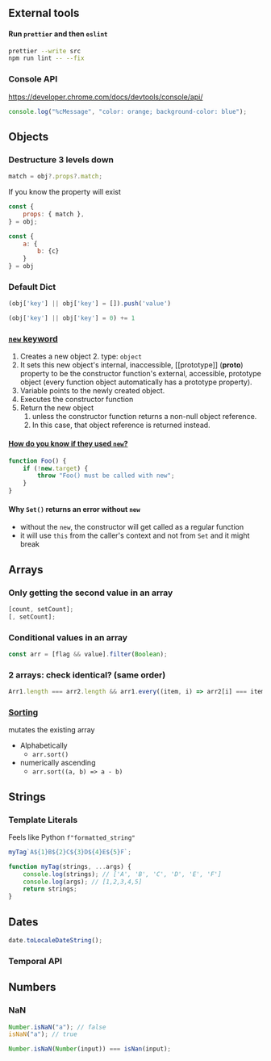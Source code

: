 ## External tools

#### Run `prettier` and then `eslint`

```bash
prettier --write src
npm run lint -- --fix
```

### Console API

https://developer.chrome.com/docs/devtools/console/api/

```javascript
console.log("%cMessage", "color: orange; background-color: blue");
```

## Objects

### Destructure 3 levels down

```javascript
match = obj?.props?.match;
```

If you know the property will exist

```javascript
const {
    props: { match },
} = obj;
```

```javascript
const {
    a: {
        b: {c}
    }
} = obj
```

### Default Dict

```javascript
(obj['key'] || obj['key'] = []).push('value')

(obj['key'] || obj['key'] = 0) += 1
```

### [`new` keyword](https://developer.mozilla.org/en-US/docs/Web/JavaScript/Reference/Operators/new#description)

1. Creates a new object 2. type: `object`
2. It sets this new object's internal, inaccessible, [[prototype]] (**proto**) property to be the constructor function's external, accessible, prototype object (every function object automatically has a prototype property).
3. Variable points to the newly created object.
4. Executes the constructor function
5. Return the new object
    1. unless the constructor function returns a non-null object reference.
    2. In this case, that object reference is returned instead.

#### [How do you know if they used `new`?](https://developer.mozilla.org/en-US/docs/Web/JavaScript/Reference/Operators/new.target)

```javascript
function Foo() {
    if (!new.target) {
        throw "Foo() must be called with new";
    }
}
```

#### Why `Set()` returns an error without `new`

-   without the `new`, the constructor will get called as a regular function
-   it will use `this` from the caller's context and not from `Set` and it might break

## Arrays

### Only getting the second value in an array

```javascript
[count, setCount];
[, setCount];
```

### Conditional values in an array

```javascript
const arr = [flag && value].filter(Boolean);
```

### 2 arrays: check identical? (same order)

```javascript
Arr1.length === arr2.length && arr1.every((item, i) => arr2[i] === item);
```

### [Sorting](https://developer.mozilla.org/en-US/docs/Web/JavaScript/Reference/Global_Objects/Array/sort)

mutates the existing array

-   Alphabetically
    -   `arr.sort()`
-   numerically ascending
    -   `arr.sort((a, b) => a - b)`

## Strings

### Template Literals

Feels like Python `f"formatted_string"`

```javascript
myTag`A${1}B${2}C${3}D${4}E${5}F`;

function myTag(strings, ...args) {
    console.log(strings); // ['A', 'B', 'C', 'D', 'E', 'F']
    console.log(args); // [1,2,3,4,5]
    return strings;
}
```

## Dates

```javascript
date.toLocaleDateString();
```

### Temporal API

## Numbers

### NaN

```javascript
Number.isNaN("a"); // false
isNaN("a"); // true

Number.isNaN(Number(input)) === isNan(input);
```

